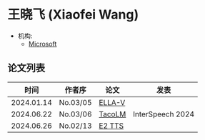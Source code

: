 # 王晓飞 (Xiaofei Wang)

- 机构:
  - [Microsoft](../Institutions/USA-Microsoft.md)

## 论文列表

| 时间 | 作者序 | 论文 | 发表 |
|:-:|:-:|---|---|
| 2024.01.14 | No.03/05 | [ELLA-V](../Models/Speech_LLM/2024.01.14_ELLA-V.md) |
| 2024.06.22 | No.03/06 | [TacoLM](../Models/Speech_LLM/2024.06.22_TacoLM.md) | InterSpeech 2024 |
| 2024.06.26 | No.02/13 | [E2 TTS](../Models/Flow/2024.06.26_E2_TTS.md) |